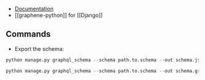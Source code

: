 - [Documentation](https://docs.graphene-python.org/projects/django/en/latest/)
- [[graphene-python]] for [[Django]]

## Commands
- Export the schema: 
```python
python manage.py graphql_schema --schema path.to.schema --out schema.json
```
```python
python manage.py graphql_schema --schema path.to.schema --out schema.graphql
```
